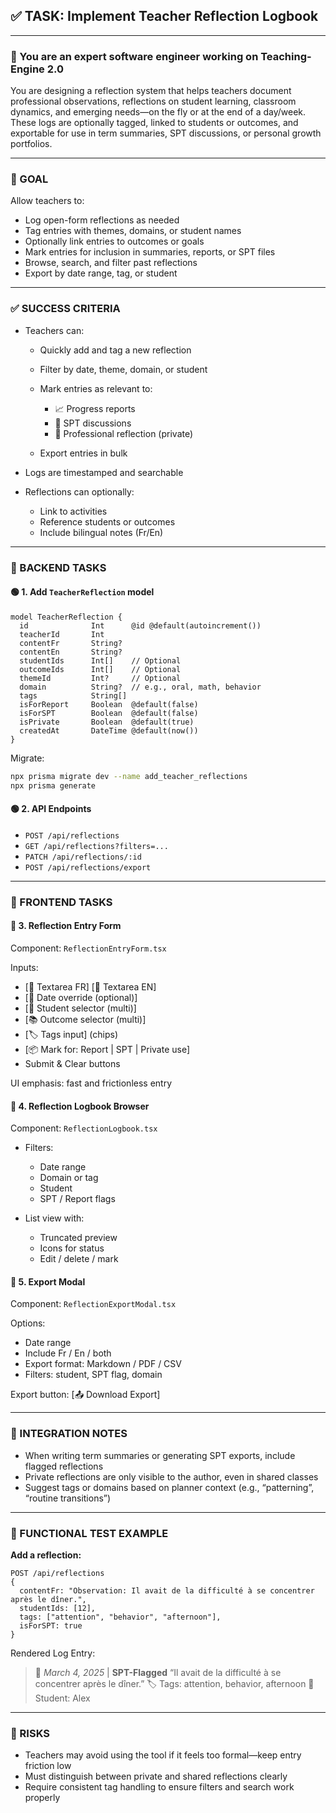 ## ✅ TASK: Implement Teacher Reflection Logbook

---

### 🧠 You are an expert software engineer working on Teaching-Engine 2.0

You are designing a reflection system that helps teachers document professional observations, reflections on student learning, classroom dynamics, and emerging needs—on the fly or at the end of a day/week. These logs are optionally tagged, linked to students or outcomes, and exportable for use in term summaries, SPT discussions, or personal growth portfolios.

---

### 🔹 GOAL

Allow teachers to:

- Log open-form reflections as needed
- Tag entries with themes, domains, or student names
- Optionally link entries to outcomes or goals
- Mark entries for inclusion in summaries, reports, or SPT files
- Browse, search, and filter past reflections
- Export by date range, tag, or student

---

### ✅ SUCCESS CRITERIA

- Teachers can:

  - Quickly add and tag a new reflection
  - Filter by date, theme, domain, or student
  - Mark entries as relevant to:

    - 📈 Progress reports
    - 🧠 SPT discussions
    - 📖 Professional reflection (private)

  - Export entries in bulk

- Logs are timestamped and searchable
- Reflections can optionally:

  - Link to activities
  - Reference students or outcomes
  - Include bilingual notes (Fr/En)

---

### 🔧 BACKEND TASKS

#### 🟢 1. Add `TeacherReflection` model

```prisma
model TeacherReflection {
  id              Int      @id @default(autoincrement())
  teacherId       Int
  contentFr       String?
  contentEn       String?
  studentIds      Int[]    // Optional
  outcomeIds      Int[]    // Optional
  themeId         Int?     // Optional
  domain          String?  // e.g., oral, math, behavior
  tags            String[]
  isForReport     Boolean  @default(false)
  isForSPT        Boolean  @default(false)
  isPrivate       Boolean  @default(true)
  createdAt       DateTime @default(now())
}
```

Migrate:

```bash
npx prisma migrate dev --name add_teacher_reflections
npx prisma generate
```

#### 🟢 2. API Endpoints

- `POST /api/reflections`
- `GET /api/reflections?filters=...`
- `PATCH /api/reflections/:id`
- `POST /api/reflections/export`

---

### 🎨 FRONTEND TASKS

#### 🔵 3. Reflection Entry Form

Component: `ReflectionEntryForm.tsx`

Inputs:

- \[📝 Textarea FR] \[📝 Textarea EN]
- \[📅 Date override (optional)]
- \[👤 Student selector (multi)]
- \[📚 Outcome selector (multi)]
- \[🏷️ Tags input] (chips)
- \[📦 Mark for: Report | SPT | Private use]
- Submit & Clear buttons

UI emphasis: fast and frictionless entry

#### 🔵 4. Reflection Logbook Browser

Component: `ReflectionLogbook.tsx`

- Filters:

  - Date range
  - Domain or tag
  - Student
  - SPT / Report flags

- List view with:

  - Truncated preview
  - Icons for status
  - Edit / delete / mark

#### 🔵 5. Export Modal

Component: `ReflectionExportModal.tsx`

Options:

- Date range
- Include Fr / En / both
- Export format: Markdown / PDF / CSV
- Filters: student, SPT flag, domain

Export button: \[📤 Download Export]

---

### 🔗 INTEGRATION NOTES

- When writing term summaries or generating SPT exports, include flagged reflections
- Private reflections are only visible to the author, even in shared classes
- Suggest tags or domains based on planner context (e.g., “patterning”, “routine transitions”)

---

### 🧪 FUNCTIONAL TEST EXAMPLE

**Add a reflection:**

```http
POST /api/reflections
{
  contentFr: "Observation: Il avait de la difficulté à se concentrer après le dîner.",
  studentIds: [12],
  tags: ["attention", "behavior", "afternoon"],
  isForSPT: true
}
```

Rendered Log Entry:

> 🧠 _March 4, 2025_ | **SPT-Flagged**
> “Il avait de la difficulté à se concentrer après le dîner.”
> 🏷️ Tags: attention, behavior, afternoon
> 👤 Student: Alex

---

### 🚩 RISKS

- Teachers may avoid using the tool if it feels too formal—keep entry friction low
- Must distinguish between private and shared reflections clearly
- Require consistent tag handling to ensure filters and search work properly
